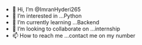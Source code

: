 - 👋 Hi, I’m @ImranHyderi265
- 👀 I’m interested in ...Python
- 🌱 I’m currently learning ...Backend
- 💞️ I’m looking to collaborate on ...internship
- 📫 How to reach me ...contact me on my number

<!---
ImranHyderi265/ImranHyderi265 is a ✨ special ✨ repository because its `README.md` (this file) appears on your GitHub profile.
You can click the Preview link to take a look at your changes.
--->
